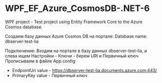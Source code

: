 # WPF_EF_Azure_CosmosDB-.NET-6
WPF project - Test project using Entity Framework Core to the Azure Cosmos database.

Создаем базу данных Azure Cosmos DB на портале:
Database name: dbserver-test-lia

Подключение:
Входим на портале в базу данных dbserver-test-lia, и слева ищем Настройки - Ключи - берем URI и Первичный ключ
Прописываем в файле App.config
 - EndpointUri value - https://dbserver-test-lia.documents.azure.com:443/
 - PrimaryKey  value - Первичный ключ